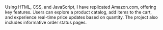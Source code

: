 Using HTML, CSS, and JavaScript, I have replicated Amazon.com, offering key features. Users can explore a product catalog, add items to the cart, and experience real-time price updates based on quantity. The project also includes informative order status pages.
